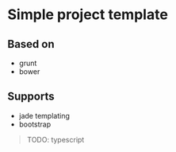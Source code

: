 # Simple project template

## Based on

- grunt
- bower

## Supports

- jade templating
- bootstrap

> TODO: typescript

